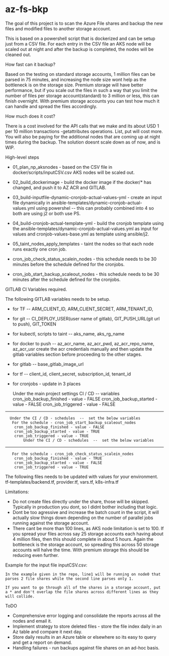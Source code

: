 # az-fs-bkp

The goal of this project is to scan the Azure File shares and backup the new files and modified files to another storage account.

This is based on a powershell script that is dockerized and can be setup just from a CSV file. For each entry in the CSV file an AKS node will be scaled out at night and after the backup is completed, the nodes will be cleaned out.

How fast can it backup?

Based on the testing on standard storage accounts, 1 million files can be parsed in 75 minutes, and increasing the node size wont help as the bottleneck is on the storage size. Premium storage will have better performance, but if you scale out the files in such a way that you limit the number of files per storage account(standard) to 3 million or less, this can finish overnight. With premium storage accounts you can test how much it can handle and spread the files accordingly.

How much does it cost?

There is a cost involved for the API calls that we make and its about USD 1 per 10 million transactions -getattributes operations. List, put will cost more. You will also be paying for the additional nodes that are coming up at night times during the backup.
The solution doesnt scale down as of now, and is WIP.

High-level steps
  
  - 01_plan_np_aksnodes - based on the CSV file in docker/scripts/inputCSV.csv AKS nodes will be scaled out.
  
  - 02_build_dockerimage - build the docker image if the docker/* has changed, and push it to AZ ACR and GITLAB.
  
  - 03_build-inputfile-dynamic-cronjob-actual-values-yml - create an input file dynamically in ansible-templates/dynamic-cronjob-actual-values.yml using powershel -- this can probably combined into 4 so both are using j2 or both use PS.
  
  - 04_build-cronjob-actual-template-yml - build the cronjob template using the ansible-templates/dynamic-cronjob-actual-values.yml as input for values and cronjob-values-base.yml as template using ansible/j2.
  
  -   05_taint_nodes_apply_templates - taint the nodes so that each node runs exactly one cron job.
  
  -   cron_job_check_status_scalein_nodes - this schedule needs to be 30 minutes before the schedule defined for the cronjobs.
  
  -   cron_job_start_backup_scaleout_nodes - this schedule needs to be 30 minutes after the schedule defined for the cronjobs.
 
 GITLAB CI Variables required.
 
The following GITLAB variables needs to be setup.
  - for TF -- ARM_CLIENT_ID, ARM_CLIENT_SECRET, ARM_TENANT_ID,
  - for git -- CI_DEPLOY_USER(user name of gitlab), GIT_PUSH_URL(git url to push), GIT_TOKEN
  - for kubectl, scripts to taint -- aks_name, aks_rg_name
  - for docker to push -- az_acr_name, az_acr_pwd, az_acr_repo_name, az_acr_usr
    create the acr credentials manually and then update the gitlab variables section before proceeding to the other stages.
  - for gitlab -- base_gitlab_image_url
  - for tf -- client_id, client_secret, subscription_id, tenant_id
  - for cronjobs - update in 3 places
  
      Under the main project settings CI / CD -- variables
        cron_job_backup_finished - value - FALSE
        cron_job_backup_started - value - FALSE
        cron_job_triggered - value - FALSE
  -----------------------------------------------------------
      Under the CI / CD - schedules  --  set the below variables
       For the schedule - cron_job_start_backup_scaleout_nodes
        cron_job_backup_finished - value - FALSE
        cron_job_backup_started - value - TRUE
        cron_job_triggered - value - TRUE
            Under the CI / CD - schedules  --  set the below variables
----------------------------------------------------------------           
       For the schedule - cron_job_check_status_scalein_nodes
        cron_job_backup_finished - value - TRUE
        cron_job_backup_started - value - FALSE
        cron_job_triggered - value - TRUE
      


The following files needs to be updated with values for your environment.
tf-templates/backend.tf, provider.tf, vars.tf, k8s-infra.tf

Limitations:

  - Do not create files directly under the share, those will be skipped. Typically in production you dont, so I didnt bother including that logic.
  - Dont be too agressive and increase the batch count in the script, it will actually slow things down depending on the number of parallel jobs running against the storage account.
  - There cant be more than 100 lines, as AKS node limitation is set to 100. If you spread your files across say 25 storage accounts each having about 4 million files, then this should complete in about 5 hours. Again the bottleneck is the storage account, so spreading this across 50 storage accounts will halve the time. With premium storage this should be reducing even further.

Example for the input file inputCSV.csv:

    In the example given in the repo, line1 will be running on node0 that parses 2 file shares while the second line parses only 1.
  
    If you want to go through all of the shares in a storage account, put a * and don't overlap the file shares across different lines as they will collide.

ToDO
 
 - Comprehensive error logging and consolidate the reports across all the nodes and email it.
 - Implement strategy to store deleted files - store the file index daily in an Az table and compare it next day.
 - Store daily results in an Azure table or elsewhere so its easy to query and get a report on demand.
 - Handling failures - run backups against file shares on an ad-hoc basis.

